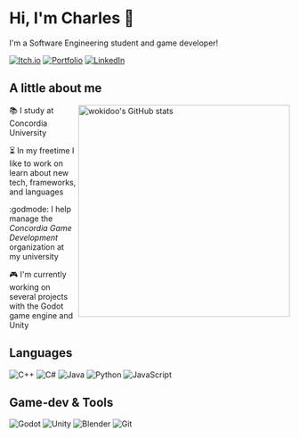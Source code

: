 # Hi, I'm Charles 🌠
I'm a Software Engineering student and game developer!

[![Itch.io](https://img.shields.io/badge/Itch.io-FA5C5C?style=flat&logo=itchdotio&logoColor=white&logoWidth=32)](https://wokidoo.itch.io/)
[![Portfolio](https://img.shields.io/badge/Portfolio-000000?style=flat&logo=githubpages&logoColor=white&logoWidth=32)](https://wokidoo.github.io/)
[![LinkedIn](https://img.shields.io/badge/LinkedIn-Charles%20Partous-blue?style=flat&logo=linkedin&logoColor=white&logoWidth=32)](https://www.linkedin.com/in/charles-partous-888945164)

## A little about me
<img align="right" src="https://github-readme-stats.vercel.app/api?username=wokidoo&show_icons=true&theme=monokai&count_private=true" alt="wokidoo's GitHub stats" width="380" />

📚 I study at Concordia University  

⏳ In my freetime I like to work on learn about new tech, frameworks, and languages 

:godmode: I help manage the _Concordia Game Development_ organization at my university 

🎮 I'm currently working on several projects with the Godot game engine and Unity

## Languages  
![C++](https://img.shields.io/badge/C%2B%2B-00599C?style=flat&logo=c%2B%2B&logoColor=white&logoWidth=32)
![C#](https://img.shields.io/badge/C%23-af4796?style=flat&logo=csharp&logoColor=white&logoWidth=32)
![Java](https://img.shields.io/badge/Java-007396?style=flat&logo=java&logoColor=white&logoWidth=32)
![Python](https://img.shields.io/badge/Python-3776AB?style=flat&logo=python&logoColor=white&logoWidth=32)
![JavaScript](https://img.shields.io/badge/JavaScript-f1e939?style=flat&logo=javascript&logoColor=191916&logoWidth=32)

## Game‑dev & Tools  
![Godot](https://img.shields.io/badge/Godot-478CBF?style=flat&logo=godotengine&logoColor=white&logoWidth=32)
![Unity](https://img.shields.io/badge/Unity-000000?style=flat&logo=unity&logoColor=white&logoWidth=32)
![Blender](https://img.shields.io/badge/Blender-F5792A?style=flat&logo=blender&logoColor=white&logoWidth=32)
![Git](https://img.shields.io/badge/Git-F05032?style=flat&logo=git&logoColor=white&logoWidth=32)

